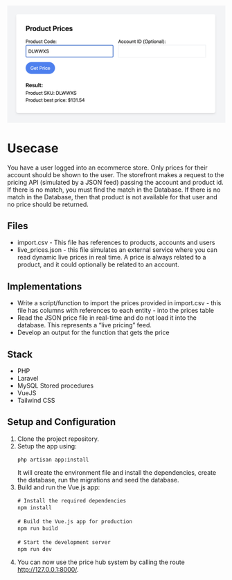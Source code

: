 ![Project screenshot](https://github.com/thiagomrvieira/price-hub/blob/main/image.png)

# Usecase

You have a user logged into an ecommerce store. Only prices for their account should be
shown to the user. The storefront makes a request to the pricing API (simulated by a JSON feed) passing
the account and product id. If there is no match, you must find the match in the Database. If there is no
match in the Database, then that product is not available for that user and no price should be returned.

## Files

- import.csv - This file has references to products, accounts and users
- live_prices.json - this file simulates an external service where you can read dynamic live prices in
real time. A price is always related to a product, and it could optionally be related to an account.

## Implementations

- Write a script/function to import the prices provided in import.csv - this file has columns with
references to each entity - into the prices table
- Read the JSON price file in real-time and do not load it into the database. This represents a “live
pricing” feed.
- Develop an output for the function that gets the price

## Stack

- PHP
- Laravel
- MySQL Stored procedures
- VueJS
- Tailwind CSS


## Setup and Configuration

1. Clone the project repository.
2. Setup the app using:
   ```shell
   php artisan app:install
   ```
   It will create the environment file and install the dependencies, create the database, run the migrations and seed the database.
3. Build and run the Vue.js app:
    ```shell
    # Install the required dependencies
    npm install

    # Build the Vue.js app for production
    npm run build

    # Start the development server
    npm run dev
    ```
4. You can now use the price hub system by calling the route http://127.0.0.1:8000/.


